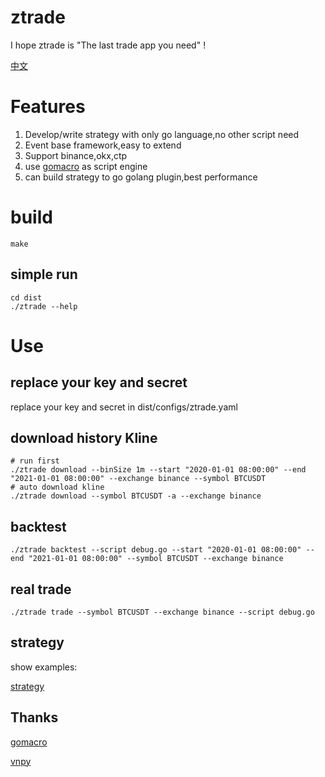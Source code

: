 # ztrade
I hope ztrade is "The last trade app you need" !

[中文](README_cn.md)

# Features

1. Develop/write strategy with only go language,no other script need
2. Event base framework,easy to extend
3. Support binance,okx,ctp
4. use [gomacro](https://github.com/cosmos72/gomacro) as script engine
5. can build strategy to go golang plugin,best performance

# build

``` shell
make
```

## simple run
``` shell
cd dist
./ztrade --help
```

# Use
## replace your key and secret
replace your key and secret in dist/configs/ztrade.yaml

## download history Kline

``` shell
# run first
./ztrade download --binSize 1m --start "2020-01-01 08:00:00" --end "2021-01-01 08:00:00" --exchange binance --symbol BTCUSDT
# auto download kline
./ztrade download --symbol BTCUSDT -a --exchange binance
```

## backtest

``` shell
./ztrade backtest --script debug.go --start "2020-01-01 08:00:00" --end "2021-01-01 08:00:00" --symbol BTCUSDT --exchange binance
```

## real trade

``` shell
./ztrade trade --symbol BTCUSDT --exchange binance --script debug.go
```


## strategy
show examples:

[strategy](https://github.com/ztrade/strategy)


## Thanks

[gomacro](https://github.com/cosmos72/gomacro)

[vnpy](https://github.com/vnpy/vnpy)
